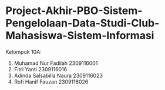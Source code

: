 # Project-Akhir-PBO-Sistem-Pengelolaan-Data-Studi-Club-Mahasiswa-Sistem-Informasi

Kelompok 10A:
1. Muhamad Nur Fadilah 2309116001 
2. Fitri Yanti 2309116016
3. Adinda Salsabilla Naura 2309116023 
4. Rofi Hanif Fauzan 2309116026 


